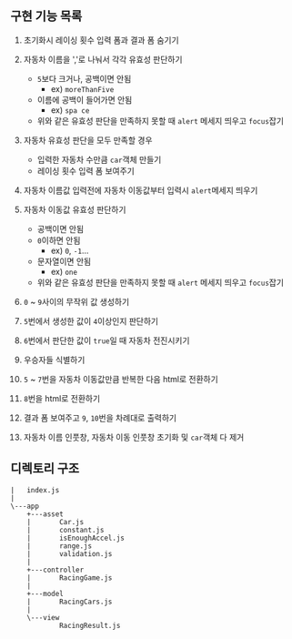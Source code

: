 ## 구현 기능 목록

1. 초기화시 레이싱 횟수 입력 폼과 결과 폼 숨기기

2. 자동차 이름을 ','로 나눠서 각각 유효성 판단하기

    - `5`보다 크거나, 공백이면 안됨
        - ex) `moreThanFive`
    - 이름에 공백이 들어가면 안됨
        - ex) `spa ce`
    - 위와 같은 유효성 판단을 만족하지 못할 때 `alert` 메세지 띄우고 `focus`잡기

3. 자동차 유효성 판단을 모두 만족할 경우

    - 입력한 자동차 수만큼 `car`객체 만들기
    - 레이싱 횟수 입력 폼 보여주기

4. 자동차 이름값 입력전에 자동차 이동값부터 입력시 `alert`메세지 띄우기

5. 자동차 이동값 유효성 판단하기

    - 공백이면 안됨
    - `0`이하면 안됨
        - ex) `0`, `-1`...
    - 문자열이면 안됨
        - ex) `one`
    - 위와 같은 유효성 판단을 만족하지 못할 때 `alert` 메세지 띄우고 `focus`잡기

6. `0` ~ `9`사이의 무작위 값 생성하기

7. `5`번에서 생성한 값이 `4`이상인지 판단하기

8. `6`번에서 판단한 값이 `true`일 때 자동차 전진시키기

9. 우승자들 식별하기

10. `5` ~ `7`번을 자동차 이동값만큼 반복한 다음 html로 전환하기

11. `8`번을 html로 전환하기

12. 결과 폼 보여주고 `9`, `10`번을 차례대로 출력하기

13. 자동차 이름 인풋창, 자동차 이동 인풋창 초기화 및 `car`객체 다 제거

## 디렉토리 구조

```
|   index.js
|
\---app
    +---asset
    |       Car.js
    |       constant.js
    |       isEnoughAccel.js
    |       range.js
    |       validation.js
    |
    +---controller
    |       RacingGame.js
    |
    +---model
    |       RacingCars.js
    |
    \---view
            RacingResult.js

```

